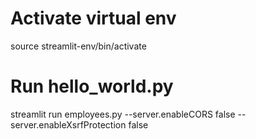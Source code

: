 # Activate virtual env
source streamlit-env/bin/activate

# Run hello_world.py
streamlit run employees.py --server.enableCORS false --server.enableXsrfProtection false


